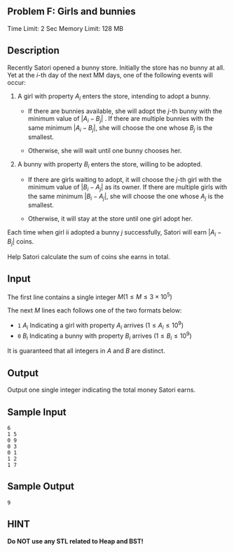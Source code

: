 ## Problem F: Girls and bunnies

Time Limit: 2 Sec Memory Limit: 128 MB

## Description

Recently Satori opened a bunny store. Initially the store has no bunny at all. Yet at the $i$-th day of the next MM days, one of the following events will occur:

1. A girl with property $A_i$ enters the store, intending to adopt a bunny.
	
	- If there are bunnies available, she will adopt the $j$-th bunny with the minimum value of $|A_i−B_j|$ . If there are multiple bunnies with the same minimum $|A_i−B_j|$, she will choose the one whose $B_j$ is the smallest.
	
	- Otherwise, she will wait until one bunny chooses her.

2. A bunny with property $B_i$ enters the store, willing to be adopted.

	- If there are girls waiting to adopt, it will choose the $j$-th girl with the minimum value of $|B_i−A_j|$ as its owner. If there are multiple girls with the same minimum $|B_i−A_j|$, she will choose the one whose $A_j$ is the smallest.
	
	- Otherwise, it will stay at the store until one girl adopt her.

Each time when girl ii adopted a bunny $j$ successfully, Satori will earn $|A_i−B_j|$ coins.

Help Satori calculate the sum of coins she earns in total.

## Input

The first line contains a single integer $M(1≤M≤3×10^5)$

The next $M$ lines each follows one of the two formats below:

-  `1` $A_i$ Indicating a girl with property $A_i$ arrives $(1≤A_i≤10^9)$
-  `0` $B_i$ Indicating a bunny with property $B_i$ arrives $(1≤B_i≤10^9)$

It is guaranteed that all integers in $A$ and $B$ are distinct.

## Output

Output one single integer indicating the total money Satori earns.

## Sample Input

```
6
1 5
0 9
0 3
0 1
1 2
1 7
```

## Sample Output

```
9
```

## HINT

**Do NOT use any STL related to Heap and BST!**


